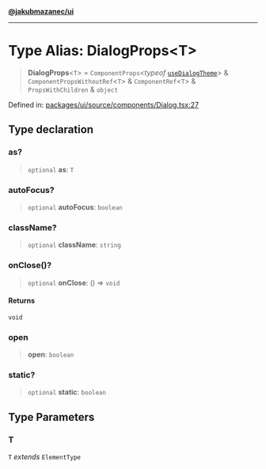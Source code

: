 [**@jakubmazanec/ui**](../README.md)

---

# Type Alias: DialogProps\<T\>

> **DialogProps**\<`T`\> = `ComponentProps`\<_typeof_
> [`useDialogTheme`](../variables/useDialogTheme.md)\> & `ComponentPropsWithoutRef`\<`T`\> &
> `ComponentRef`\<`T`\> & `PropsWithChildren` & `object`

Defined in:
[packages/ui/source/components/Dialog.tsx:27](https://github.com/jakubmazanec/tools/blob/026d472564678641afd0039e9c07d936f221ca46/packages/ui/source/components/Dialog.tsx#L27)

## Type declaration

### as?

> `optional` **as**: `T`

### autoFocus?

> `optional` **autoFocus**: `boolean`

### className?

> `optional` **className**: `string`

### onClose()?

> `optional` **onClose**: () => `void`

#### Returns

`void`

### open

> **open**: `boolean`

### static?

> `optional` **static**: `boolean`

## Type Parameters

### T

`T` _extends_ `ElementType`
